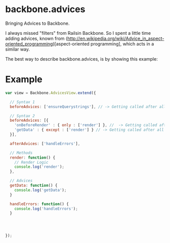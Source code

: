 backbone.advices
===============

Bringing Advices to Backbone.

I always missed "filters" from Railsin Backbone. So I spent a little time adding advices, known from (http://en.wikipedia.org/wiki/Advice_in_aspect-oriented_programming)[aspect-oriented programming], which acts in a similar way.

The best way to describe backbone.advices, is by showing this example:

# Example

```javascript
var view = Backbone.AdvicesView.extend({

  // Syntax 1
  beforeAdvices: ['ensureQuerystrings'], // -> Getting called after all methods.

  // Syntax 2
  beforeAdvices: [{
    'onBeforeRender' : { only : ['render'] }, //  -> Getting called after render-method.
    'getData' : { except : ['render'] } // -> Getting called after all methods except render-method.
  }],

  afterAdvices: ['handleErrors'],

  // Methods
  render: function() {
    // Render Logic
    console.log('render');
  },

  // Advices
  getData: function() {
    console.log('getData');
  }

  handleErrors: function() {
    console.log('handleErrors');
  }




});
```
